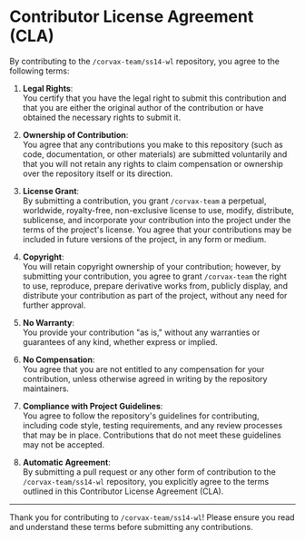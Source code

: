 # Contributor License Agreement (CLA)

By contributing to the `/corvax-team/ss14-wl` repository, you agree to the following terms:

1. **Legal Rights**:  
   You certify that you have the legal right to submit this contribution and that you are either the original author of the contribution or have obtained the necessary rights to submit it.

2. **Ownership of Contribution**:  
   You agree that any contributions you make to this repository (such as code, documentation, or other materials) are submitted voluntarily and that you will not retain any rights to claim compensation or ownership over the repository itself or its direction.

3. **License Grant**:  
   By submitting a contribution, you grant `/corvax-team` a perpetual, worldwide, royalty-free, non-exclusive license to use, modify, distribute, sublicense, and incorporate your contribution into the project under the terms of the project's license. You agree that your contributions may be included in future versions of the project, in any form or medium.

4. **Copyright**:  
   You will retain copyright ownership of your contribution; however, by submitting your contribution, you agree to grant `/corvax-team` the right to use, reproduce, prepare derivative works from, publicly display, and distribute your contribution as part of the project, without any need for further approval.

5. **No Warranty**:  
   You provide your contribution "as is," without any warranties or guarantees of any kind, whether express or implied.

6. **No Compensation**:  
   You agree that you are not entitled to any compensation for your contribution, unless otherwise agreed in writing by the repository maintainers.

7. **Compliance with Project Guidelines**:  
   You agree to follow the repository's guidelines for contributing, including code style, testing requirements, and any review processes that may be in place. Contributions that do not meet these guidelines may not be accepted.

8. **Automatic Agreement**:  
   By submitting a pull request or any other form of contribution to the `/corvax-team/ss14-wl` repository, you explicitly agree to the terms outlined in this Contributor License Agreement (CLA).

---

Thank you for contributing to `/corvax-team/ss14-wl`! Please ensure you read and understand these terms before submitting any contributions.
